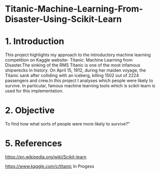 # Titanic-Machine-Learning-From-Disaster-Using-Scikit-Learn
# 1. Introduction
This project highlights my approach to the introductory machine learning competition on Kaggle website- Titanic: Machine Learning from Disaster.The sinking of the RMS Titanic is one of the most infamous shipwrecks in history. On April 15, 1912, during her maiden voyage, the Titanic sank after colliding with an iceberg, killing 1502 out of 2224 passengers and crew.In this project I analyses which people were likely to survive. In particular, famous machine learning tools which is scikit-learn is used for this implementation.

# 2. Objective
To find how what sorts of people were more likely to survive?”

# 5. References
https://en.wikipedia.org/wiki/Scikit-learn

https://www.kaggle.com/c/titanic
In Progess
